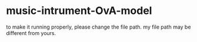 # music-intrument-OvA-model
to make it running properly, please change the file path. my file path may be different from yours.
